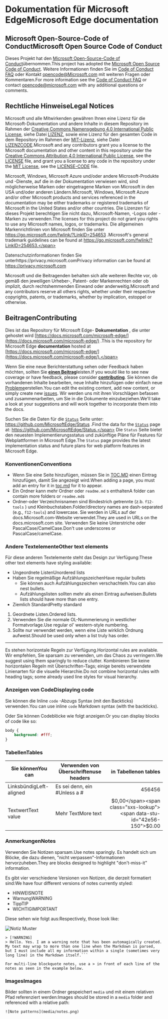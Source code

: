 # <span data-ttu-id="42e56-101">Dokumentation für Microsoft Edge</span><span class="sxs-lookup"><span data-stu-id="42e56-101">Microsoft Edge documentation</span></span>

## <span data-ttu-id="42e56-102">Microsoft Open-Source-Code of Conduct</span><span class="sxs-lookup"><span data-stu-id="42e56-102">Microsoft Open Source Code of Conduct</span></span>

<span data-ttu-id="42e56-103">Dieses Projekt hat den [Microsoft Open-Source-Code of Conduct](https://opensource.microsoft.com/codeofconduct/)übernommen.</span><span class="sxs-lookup"><span data-stu-id="42e56-103">This project has adopted the [Microsoft Open Source Code of Conduct](https://opensource.microsoft.com/codeofconduct/).</span></span>
<span data-ttu-id="42e56-104">Weitere Informationen finden Sie im [Code of Conduct FAQ](https://opensource.microsoft.com/codeofconduct/faq/) oder Kontakt [opencode@Microsoft.com](mailto:opencode@microsoft.com) mit weiteren Fragen oder Kommentaren.</span><span class="sxs-lookup"><span data-stu-id="42e56-104">For more information see the [Code of Conduct FAQ](https://opensource.microsoft.com/codeofconduct/faq/) or contact [opencode@microsoft.com](mailto:opencode@microsoft.com) with any additional questions or comments.</span></span>

## <span data-ttu-id="42e56-105">Rechtliche Hinweise</span><span class="sxs-lookup"><span data-stu-id="42e56-105">Legal Notices</span></span>
<span data-ttu-id="42e56-106">Microsoft und alle Mitwirkenden gewähren Ihnen eine Lizenz für die Microsoft-Dokumentation und andere Inhalte in diesem Repository im Rahmen der [Creative Commons Namensgebung 4.0 International Public License](https://creativecommons.org/licenses/by/4.0/legalcode), siehe Datei [LIZENZ](LICENSE), sowie eine Lizenz für den gesamten Code in dem Repository im Rahmen der [MIT-Lizenz](https://opensource.org/licenses/MIT), siehe Datei [LIZENZCODE](LICENSE-CODE).</span><span class="sxs-lookup"><span data-stu-id="42e56-106">Microsoft and any contributors grant you a license to the Microsoft documentation and other content in this repository under the [Creative Commons Attribution 4.0 International Public License](https://creativecommons.org/licenses/by/4.0/legalcode), see the [LICENSE](LICENSE) file, and grant you a license to any code in the repository under the [MIT License](https://opensource.org/licenses/MIT), see the [LICENSE-CODE](LICENSE-CODE) file.</span></span>

<span data-ttu-id="42e56-107">Microsoft, Windows, Microsoft Azure und/oder andere Microsoft-Produkte und -Dienste, auf die in der Dokumentation verwiesen wird, sind möglicherweise Marken oder eingetragene Marken von Microsoft in den USA und/oder anderen Ländern.</span><span class="sxs-lookup"><span data-stu-id="42e56-107">Microsoft, Windows, Microsoft Azure and/or other Microsoft products and services referenced in the documentation may be either trademarks or registered trademarks of Microsoft in the United States and/or other countries.</span></span>
<span data-ttu-id="42e56-108">Die Lizenzen für dieses Projekt berechtigen Sie nicht dazu, Microsoft-Namen, -Logos oder -Marken zu verwenden.</span><span class="sxs-lookup"><span data-stu-id="42e56-108">The licenses for this project do not grant you rights to use any Microsoft names, logos, or trademarks.</span></span>
<span data-ttu-id="42e56-109">Die allgemeinen Markenrichtlinien von Microsoft finden Sie unter https://go.microsoft.com/fwlink/?LinkID=254653 .</span><span class="sxs-lookup"><span data-stu-id="42e56-109">Microsoft's general trademark guidelines can be found at https://go.microsoft.com/fwlink/?LinkID=254653.</span></span>

<span data-ttu-id="42e56-110">Datenschutzinformationen finden Sie unterhttps://privacy.microsoft.com</span><span class="sxs-lookup"><span data-stu-id="42e56-110">Privacy information can be found at https://privacy.microsoft.com</span></span>

<span data-ttu-id="42e56-111">Microsoft und die Beitragenden behalten sich alle weiteren Rechte vor, ob gemäß den jeweiligen Urheber-, Patent- oder Markenrechten oder ob implizit, durch rechtshemmenden Einwand oder anderweitig.</span><span class="sxs-lookup"><span data-stu-id="42e56-111">Microsoft and any contributors reserve all others rights, whether under their respective copyrights, patents, or trademarks, whether by implication, estoppel or otherwise.</span></span>

## <span data-ttu-id="42e56-112">Beitragen</span><span class="sxs-lookup"><span data-stu-id="42e56-112">Contributing</span></span>

<span data-ttu-id="42e56-113">Dies ist das Repository für Microsoft Edge- **Dokumentation** , die unter gehostet wird [https://docs.microsoft.com/microsoft-edge/](https://docs.microsoft.com/microsoft-edge/) .</span><span class="sxs-lookup"><span data-stu-id="42e56-113">This is the repository for Microsoft Edge **documentation** hosted at [https://docs.microsoft.com/microsoft-edge/](https://docs.microsoft.com/microsoft-edge/).</span></span>

<span data-ttu-id="42e56-114">Wenn Sie eine neue Berichterstattung sehen oder Feedback haben möchten, sollten Sie [**einen Beitrag**](/CONTRIBUTING.md)leisten.</span><span class="sxs-lookup"><span data-stu-id="42e56-114">If you would like to see new coverage or have feedback, please consider [**contributing**](/CONTRIBUTING.md).</span></span>  <span data-ttu-id="42e56-115">Sie können die vorhandenen Inhalte bearbeiten, neue Inhalte hinzufügen oder einfach neue [Probleme](https://github.com/MicrosoftDocs/edge-developer/issues)erstellen.</span><span class="sxs-lookup"><span data-stu-id="42e56-115">You can edit the existing content, add new content, or simply create new [issues](https://github.com/MicrosoftDocs/edge-developer/issues).</span></span> <span data-ttu-id="42e56-116">Wir werden uns mit ihren Vorschlägen befassen und zusammenarbeiten, um Sie in die Dokumente einzubeziehen.</span><span class="sxs-lookup"><span data-stu-id="42e56-116">We'll take a look at your suggestions and will work together to incorporate them into the docs.</span></span>

<span data-ttu-id="42e56-117">Suchen Sie die Daten für die [`Status`](https://dev.windows.com/microsoft-edge/platform/status/) Seite unter: https://github.com/MicrosoftEdge/Status .</span><span class="sxs-lookup"><span data-stu-id="42e56-117">Find the data for the [`Status`](https://dev.windows.com/microsoft-edge/platform/status/) page at: https://github.com/MicrosoftEdge/Status.</span></span> <span data-ttu-id="42e56-118">Die `Status` Seite bietet den neuesten Implementierungsstatus und zukünftige Pläne für Features für Webplattformen in Microsoft Edge.</span><span class="sxs-lookup"><span data-stu-id="42e56-118">The `Status` page provides the latest implementation status and future plans for web platform features in Microsoft Edge.</span></span>

### <span data-ttu-id="42e56-119">Konventionen</span><span class="sxs-lookup"><span data-stu-id="42e56-119">Conventions</span></span>

- <span data-ttu-id="42e56-120">Wenn Sie eine Seite hinzufügen, müssen Sie in [TOC.MD](microsoft-edge/toc.md) einen Eintrag hinzufügen, damit Sie angezeigt wird.</span><span class="sxs-lookup"><span data-stu-id="42e56-120">When adding a page, you must add an entry for it in [toc.md](microsoft-edge/toc.md) for it to appear.</span></span>
- <span data-ttu-id="42e56-121">Ein Ordner kann mehr Ordner oder `readme.md` s enthalten</span><span class="sxs-lookup"><span data-stu-id="42e56-121">A folder can contain more folders or `readme.md`s</span></span>
- <span data-ttu-id="42e56-122">Ordner-oder Verzeichnisnamen sind Bindestrich getrennte (z.b. `f12-tools` ) und Kleinbuchstaben.</span><span class="sxs-lookup"><span data-stu-id="42e56-122">Folder/directory names are dash-separated (e.g., `f12-tools`) and lowercase.</span></span> <span data-ttu-id="42e56-123">Sie werden in URLs auf der docs.Microsoft.com-Website verwendet.</span><span class="sxs-lookup"><span data-stu-id="42e56-123">They are used in URLs on the docs.microsoft.com site.</span></span> <span data-ttu-id="42e56-124">Verwenden Sie keine Unterstriche oder PascalCase/CamelCase.</span><span class="sxs-lookup"><span data-stu-id="42e56-124">Don't use underscores or PascalCase/camelCase.</span></span>

### <span data-ttu-id="42e56-125">Andere Textelemente</span><span class="sxs-lookup"><span data-stu-id="42e56-125">Other text elements</span></span>

<span data-ttu-id="42e56-126">Für diese anderen Textelemente steht das Design zur Verfügung:</span><span class="sxs-lookup"><span data-stu-id="42e56-126">These other text elements have styling available:</span></span>

* <span data-ttu-id="42e56-127">Ungeordnete Listen</span><span class="sxs-lookup"><span data-stu-id="42e56-127">Unordered lists</span></span>
* <span data-ttu-id="42e56-128">Haben Sie regelmäßige Aufzählungszeichen</span><span class="sxs-lookup"><span data-stu-id="42e56-128">Have regular bullets</span></span>
   * <span data-ttu-id="42e56-129">Sie können auch Aufzählungszeichen verschachteln.</span><span class="sxs-lookup"><span data-stu-id="42e56-129">You can also nest bullets.</span></span>
   * <span data-ttu-id="42e56-130">Aufzählungslisten sollten mehr als einen Eintrag aufweisen.</span><span class="sxs-lookup"><span data-stu-id="42e56-130">Bullets lists should have more than one entry.</span></span>
* <span data-ttu-id="42e56-131">Ziemlich Standard</span><span class="sxs-lookup"><span data-stu-id="42e56-131">Pretty standard</span></span>

1. <span data-ttu-id="42e56-132">Geordnete Listen.</span><span class="sxs-lookup"><span data-stu-id="42e56-132">Ordered lists.</span></span>
2. <span data-ttu-id="42e56-133">Verwenden Sie die normale OL-Nummerierung in westlicher Formatvorlage.</span><span class="sxs-lookup"><span data-stu-id="42e56-133">Use regular ol' western-style numbering.</span></span>
3. <span data-ttu-id="42e56-134">Sollte nur verwendet werden, wenn eine Liste wirklich Ordnung aufweist.</span><span class="sxs-lookup"><span data-stu-id="42e56-134">Should be used only when a list truly has order.</span></span>

_________________________

<span data-ttu-id="42e56-135">Es stehen horizontale Regeln zur Verfügung.</span><span class="sxs-lookup"><span data-stu-id="42e56-135">Horizontal rules are available.</span></span> <span data-ttu-id="42e56-136">Wir empfehlen, Sie sparsam zu verwenden, um das Chaos zu verringern.</span><span class="sxs-lookup"><span data-stu-id="42e56-136">We suggest using them sparingly to reduce clutter.</span></span>
<span data-ttu-id="42e56-137">Kombinieren Sie keine horizontalen Regeln mit Überschriften-Tags; einige bereits verwendete Linienarten für die visuelle Hierarchie.</span><span class="sxs-lookup"><span data-stu-id="42e56-137">Do not combine  horizontal rules with heading tags; some already used line styles for visual hierarchy.</span></span>

### <span data-ttu-id="42e56-138">Anzeigen von Code</span><span class="sxs-lookup"><span data-stu-id="42e56-138">Displaying code</span></span>

<span data-ttu-id="42e56-139">Sie können die Inline `code` -Abzugs Syntax (mit den Backticks) verwenden.</span><span class="sxs-lookup"><span data-stu-id="42e56-139">You can use inline `code` Markdown syntax (with the backticks).</span></span>

<span data-ttu-id="42e56-140">Oder Sie können Codeblöcke wie folgt anzeigen:</span><span class="sxs-lookup"><span data-stu-id="42e56-140">Or you can display blocks of code like so:</span></span>

```css
body {
    background: #fff;
}
```

### <span data-ttu-id="42e56-141">Tabellen</span><span class="sxs-lookup"><span data-stu-id="42e56-141">Tables</span></span>

| <span data-ttu-id="42e56-142">Sie können</span><span class="sxs-lookup"><span data-stu-id="42e56-142">You can</span></span>     | <span data-ttu-id="42e56-143">Verwenden von Überschriften</span><span class="sxs-lookup"><span data-stu-id="42e56-143">use headers</span></span> | <span data-ttu-id="42e56-144">in Tabellen</span><span class="sxs-lookup"><span data-stu-id="42e56-144">on tables</span></span>    |
|-------------|-------------|-------------:|
| <span data-ttu-id="42e56-145">Linksbündig</span><span class="sxs-lookup"><span data-stu-id="42e56-145">Left-aligned</span></span>| <span data-ttu-id="42e56-146">Es sei denn, ein #</span><span class="sxs-lookup"><span data-stu-id="42e56-146">Unless a #</span></span>  | <span data-ttu-id="42e56-147">456</span><span class="sxs-lookup"><span data-stu-id="42e56-147">456</span></span>          |
| <span data-ttu-id="42e56-148">Textwert</span><span class="sxs-lookup"><span data-stu-id="42e56-148">Text value</span></span>  | <span data-ttu-id="42e56-149">Mehr Text</span><span class="sxs-lookup"><span data-stu-id="42e56-149">More text</span></span>   | <span data-ttu-id="42e56-150">$0,00</span><span class="sxs-lookup"><span data-stu-id="42e56-150">$0.00</span></span>        |

### <span data-ttu-id="42e56-151">Anmerkungen</span><span class="sxs-lookup"><span data-stu-id="42e56-151">Notes</span></span>

<span data-ttu-id="42e56-152">Verwenden Sie Notizen sparsam.</span><span class="sxs-lookup"><span data-stu-id="42e56-152">Use notes sparingly.</span></span> <span data-ttu-id="42e56-153">Es handelt sich um Blöcke, die dazu dienen, "nicht verpassen"-Informationen hervorzuheben.</span><span class="sxs-lookup"><span data-stu-id="42e56-153">They are blocks designed to highlight "don't-miss-it" information.</span></span>

<span data-ttu-id="42e56-154">Es gibt vier verschiedene Versionen von Notizen, die derzeit formatiert sind:</span><span class="sxs-lookup"><span data-stu-id="42e56-154">We have four different versions of notes currently styled:</span></span>
- <span data-ttu-id="42e56-155">HINWEIS</span><span class="sxs-lookup"><span data-stu-id="42e56-155">NOTE</span></span>
- <span data-ttu-id="42e56-156">Warnung</span><span class="sxs-lookup"><span data-stu-id="42e56-156">WARNING</span></span>
- <span data-ttu-id="42e56-157">Tipp</span><span class="sxs-lookup"><span data-stu-id="42e56-157">TIP</span></span>
- <span data-ttu-id="42e56-158">WICHTIG</span><span class="sxs-lookup"><span data-stu-id="42e56-158">IMPORTANT</span></span>

<span data-ttu-id="42e56-159">Diese sehen wie folgt aus:</span><span class="sxs-lookup"><span data-stu-id="42e56-159">Respectively, those look like:</span></span>

![Notiz Muster](./media/notes.png)

```
> [!WARNING]
> Hello. Yes. I am a warning note that has been automagically created. My text may wrap to more than one line when the Markdown is parsed, but I must include all my information within a single (sometimes very long line) in the Markdown itself.```

For multi-line blockquote notes, use a > in front of each line of the notes as seen in the example below.

```


### <span data-ttu-id="42e56-161">Images</span><span class="sxs-lookup"><span data-stu-id="42e56-161">Images</span></span>

<span data-ttu-id="42e56-162">Bilder sollten in einem Ordner gespeichert `media` und mit einem relativen Pfad referenziert werden:</span><span class="sxs-lookup"><span data-stu-id="42e56-162">Images should be stored in a `media` folder and referenced with a relative path:</span></span>

`![Note patterns](media/notes.png)`
